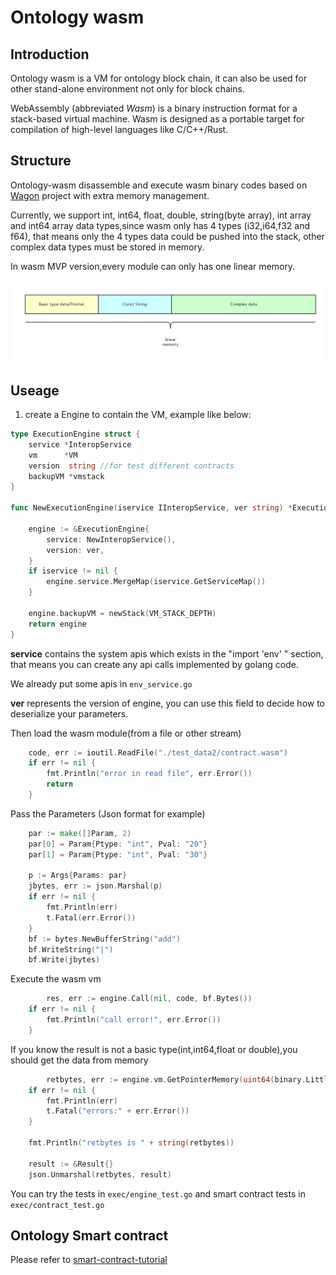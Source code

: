 Ontology wasm
=====
## Introduction
Ontology wasm is a VM for ontology block chain, it can also be used for other stand-alone environment not only for block chains.

WebAssembly (abbreviated *Wasm*) is a binary instruction format for a stack-based virtual machine. Wasm is designed as a portable target for compilation of high-level languages like C/C++/Rust.



## Structure

Ontology-wasm disassemble and execute wasm binary codes based on [Wagon](https://github.com/go-interpreter/wagon) project with extra memory management. 

Currently, we support int, int64, float, double, string(byte array), int array and int64 array data types,since wasm only has 4 types (i32,i64,f32 and f64), that means only the 4 types data could be pushed into the stack, other complex data types must be stored in memory.

In wasm MVP version,every module can only has one linear memory.

![memory](./doc/images/memory.png)



## Useage

1. create a Engine to contain the VM, example like below:

```go
type ExecutionEngine struct {
	service *InteropService
	vm      *VM
	version  string //for test different contracts
	backupVM *vmstack
}

func NewExecutionEngine(iservice IInteropService, ver string) *ExecutionEngine {

	engine := &ExecutionEngine{
		service: NewInteropService(),
		version: ver,
	}
	if iservice != nil {
		engine.service.MergeMap(iservice.GetServiceMap())
	}

	engine.backupVM = newStack(VM_STACK_DEPTH)
	return engine
}
```
**service** contains the system apis which exists in the "import 'env' " section, that means you can create any api calls implemented by golang code.

We already put some apis in ```env_service.go```

**ver** represents the version of engine, you can use this field to decide how to deserialize your parameters.

Then load the wasm module(from a file or other stream)
```go
	code, err := ioutil.ReadFile("./test_data2/contract.wasm")
	if err != nil {
		fmt.Println("error in read file", err.Error())
		return
	}
```

Pass the Parameters (Json format for example)
```go
	par := make([]Param, 2)
	par[0] = Param{Ptype: "int", Pval: "20"}
	par[1] = Param{Ptype: "int", Pval: "30"}

	p := Args{Params: par}
	jbytes, err := json.Marshal(p)
	if err != nil {
		fmt.Println(err)
		t.Fatal(err.Error())
	}
	bf := bytes.NewBufferString("add")
	bf.WriteString("|")
	bf.Write(jbytes)

```
Execute the wasm vm 
```go
    	res, err := engine.Call(nil, code, bf.Bytes())
	if err != nil {
		fmt.Println("call error!", err.Error())
	}
```

If you know the result is not a basic type(int,int64,float or double),you should get the data from memory
```go
    	retbytes, err := engine.vm.GetPointerMemory(uint64(binary.LittleEndian.Uint32(res)))
	if err != nil {
		fmt.Println(err)
		t.Fatal("errors:" + err.Error())
	}

	fmt.Println("retbytes is " + string(retbytes))

	result := &Result{}
	json.Unmarshal(retbytes, result)
```

You can try the tests in ```exec/engine_test.go``` and smart contract tests in ```exec/contract_test.go```

## Ontology Smart contract
Please  refer to [smart-contract-tutorial](https://github.com/ontio/documentation/tree/master/smart-contract-tutorial)
